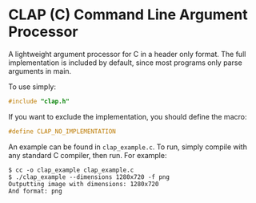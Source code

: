 # CLAP (C) Command Line Argument Processor
A lightweight argument processor for C in a header only format.
The full implementation is included by default, since most programs only parse arguments in main.

To use simply:
``` c
#include "clap.h"
```

If you want to exclude the implementation, you should define the macro:
``` c
#define CLAP_NO_IMPLEMENTATION
```

An example can be found in `clap_example.c`. To run, simply compile with any standard C compiler, then run. For example:
``` shell
$ cc -o clap_example clap_example.c
$ ./clap_example --dimensions 1280x720 -f png
Outputting image with dimensions: 1280x720
And format: png
```
